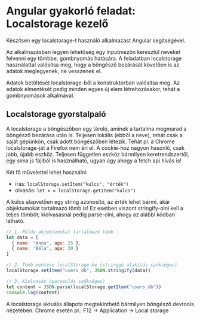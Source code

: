 # Angular gyakorló feladat: Localstorage kezelő

Készítsen egy localstorage-t használó alkalmazást Angular segítségével.

Az alkalmazásban legyen lehetőség egy inputmezőn keresztül neveket felvenni egy tömbbe, gombnyomás hatására. A feladatban localstorage használattal valósítsa meg, hogy a böngésző bezárását követően is az adatok meglegyenek, ne vesszenek el.

Adatok betöltését localstorage-ből a konstruktorban valósítsa meg. Az adatok elmentését pedig minden egyes új elem létrehozásakor, tehát a gombnyomások alkalmával.

## Localstorage gyorstalpaló

A localstorage a böngészőben egy tároló, aminek a tartalma megmarad a böngésző bezárása után is. Teljesen lokális (ebből a neve), tehát csak a saját gépünkön, csak adott böngészőben létezik. Tehát pl. a Chrome localstorage-ját a Firefox nem éri el. A cookie-hoz nagyon hasonló, csak jobb, újabb eszköz. Teljesen független eszköz bármilyen keretrendszertől, egy sima js fájlból is használható, ugyan úgy ahogy a fetch api hívás is!

Két fő művelettel lehet használni:

- írás: `localStorage.setItem("kulcs", "érték")`
- olvasás: `let x = localStorage.getItem("kulcs")`

A kulcs alapvetően egy string azonosító, az érték lehet bármi, akár objektumokat tartalmazó tömb is! Ez esetben viszont stringify-olni kell a teljes tömböt; kiolvasásnál pedig parse-olni, ahogy az alábbi kódban látható.

```javascript
// 1. Példa objektumokat tartalmazó tömb
let data = [
  { name: "Anna", age: 25 },
  { name: "Béla", age: 30 }
]

// 2. Tömb mentése localStorage-be (stringgé alakítás szükséges)
localStorage.setItem("users_db", JSON.stringify(data))

// 3. Kiolvasás (parseolás szükséges)
let content = JSON.parse(localStorage.getItem("users_db"))
console.log(content)
```

A localstorage aktuális állapota megtekinthető bármilyen böngésző devtools nézetében. Chrome esetén pl.: F12 → Application → Local storage
